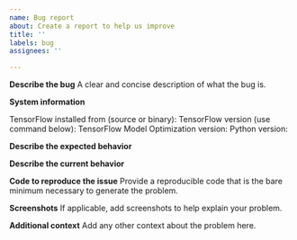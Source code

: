```yaml
---
name: Bug report
about: Create a report to help us improve
title: ''
labels: bug
assignees: ''

---
```


**Describe the bug**
A clear and concise description of what the bug is.

**System information**

TensorFlow installed from (source or binary):
TensorFlow version (use command below):
TensorFlow Model Optimization version:
Python version:

**Describe the expected behavior**

**Describe the current behavior**

**Code to reproduce the issue**
Provide a reproducible code that is the bare minimum necessary to generate the
problem.

**Screenshots**
If applicable, add screenshots to help explain your problem.

**Additional context**
Add any other context about the problem here.

